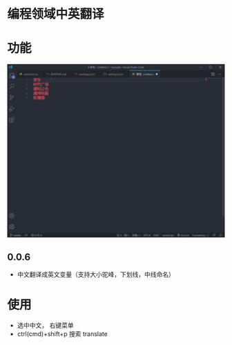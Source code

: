 # 编程领域中英翻译

# 功能

![gif](images/info2.gif)

## 0.0.6

- 中文翻译成英文变量（支持大小驼峰，下划线，中线命名）

# 使用

- 选中中文， 右键菜单
- ctrl(cmd)+shift+p 搜索 translate
